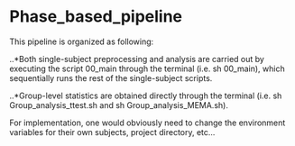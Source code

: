 # Phase_based_pipeline

This pipeline is organized as following:

..*Both single-subject preprocessing and analysis are carried out by executing the script 00_main through the terminal (i.e. sh 00_main), which sequentially runs the rest of the single-subject scripts. 

..*Group-level statistics are obtained directly through the terminal (i.e. sh Group_analysis_ttest.sh and sh Group_analysis_MEMA.sh).  

For implementation, one would obviously need to change the environment variables for their own subjects, project directory, etc...
